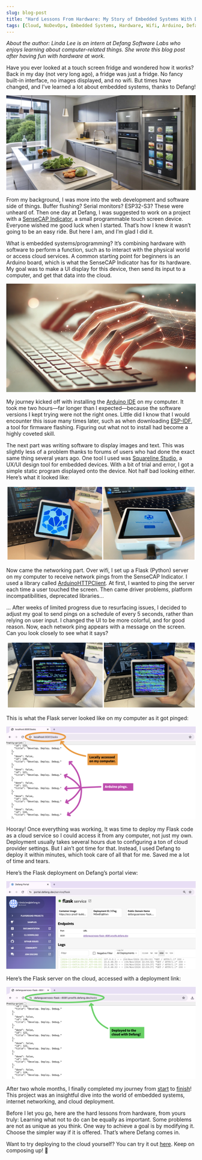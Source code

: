 ```yaml
---
slug: blog-post
title: "Hard Lessons From Hardware: My Story of Embedded Systems With Defang"
tags: [Cloud, NoDevOps, Embedded Systems, Hardware, Wifi, Arduino, Defang]
---
```


*About the author: Linda Lee is an intern at Defang Software Labs who enjoys learning about computer-related things. She wrote this blog post after having fun with hardware  at work.* 

Have you ever looked at a touch screen fridge and wondered how it works? Back in my day (not very long ago), a fridge was just a fridge. No fancy built-in interface, no images displayed, and no wifi. But times have changed, and I’ve learned a lot about embedded systems, thanks to Defang! 

![smart_fridge](/img/hardware-story/smart_fridge.png)

From my background, I was more into the web development and software side of things. Buffer flushing? Serial monitors? ESP32-S3? These were unheard of. Then one day at Defang, I was suggested to work on a project with a [SenseCAP Indicator](https://wiki.seeedstudio.com/Sensor/SenseCAP/SenseCAP_Indicator/Get_started_with_SenseCAP_Indicator/), a small programmable touch screen device. Everyone wished me good luck when I started. That’s how I knew it wasn’t going to be an easy ride. But here I am, and I’m glad I did it. 

What is embedded systems/programming? It’s combining hardware with software to perform a function, such as to interact with the physical world or access cloud services. A common starting point for beginners is an Arduino board, which is what the SenseCAP Indicator has for its hardware. My goal was to make a UI display for this device, then send its input to a computer, and get that data into the cloud.

![hand_typing](/img/hardware-story/hand_typing.png)

My journey kicked off with installing the [Arduino IDE](https://www.arduino.cc/en/software) on my computer. It took me two hours—far longer than I expected—because the software versions I kept trying were not the right ones. Little did I know that I would encounter this issue many times later, such as when downloading [ESP-IDF](https://docs.espressif.com/projects/esp-idf/en/stable/esp32/get-started/index.html), a tool for firmware flashing. Figuring out what not to install had become a highly coveted skill. 

The next part was writing software to display images and text. This was slightly less of a problem thanks to forums of users who had done the exact same thing several years ago. One tool I used was [Squareline Studio](https://squareline.io/), a UX/UI design tool for embedded devices. With a bit of trial and error, I got a simple static program displayed onto the device. Not half bad looking either. Here’s what it looked like:

![ui_static](/img/hardware-story/ui_static.png)

Now came the networking part. Over wifi, I set up a Flask (Python) server on my computer to receive network pings from the SenseCAP Indicator. I used a library called [ArduinoHTTPClient](https://github.com/arduino-libraries/ArduinoHttpClient). At first, I wanted to ping the server each time a user touched the screen. Then came driver problems, platform incompatibilities, deprecated libraries…

… After weeks of limited progress due to resurfacing issues, I decided to adjust my goal to send pings on a schedule of every 5 seconds, rather than relying on user input. I changed the UI to be more colorful, and for good reason. Now, each network ping appears with a message on the screen. Can you look closely to see what it says? 

![ui_wifi](/img/hardware-story/ui_wifi.png)

This is what the Flask server looked like on my computer as it got pinged:

![local_server](/img/hardware-story/local_server.png)

Hooray! Once everything was working, It was time to deploy my Flask code as a cloud service so I could access it from any computer, not just my own. Deployment usually takes several hours due to configuring a ton of cloud provider settings. But I ain’t got time for that. Instead, I used Defang to deploy it within minutes, which took care of all that for me. Saved me a lot of time and tears.

Here’s the Flask deployment on Defang’s portal view: 

![portal_view](/img/hardware-story/portal_view.png)


Here’s the Flask server on the cloud, accessed with a deployment link:

![deployed_server](/img/hardware-story/deployed_server.png)

After two whole months, I finally completed my journey from [start](https://github.com/commit111/defang-arduino-static) to [finish](https://github.com/commit111/defang-arduino-wifi)! This project was an insightful dive into the world of embedded systems, internet networking, and cloud deployment. 

Before I let you go, here are the hard lessons from hardware, from yours truly:
Learning what not to do can be equally as important.
Some problems are not as unique as you think. 
One way to achieve a goal is by modifying it. 
Choose the simpler way if it is offered.
That’s where Defang comes in.

Want to try deploying to the cloud yourself? You can try it out [here](https://defang.io/#samples). Keep on composing up! 💪 